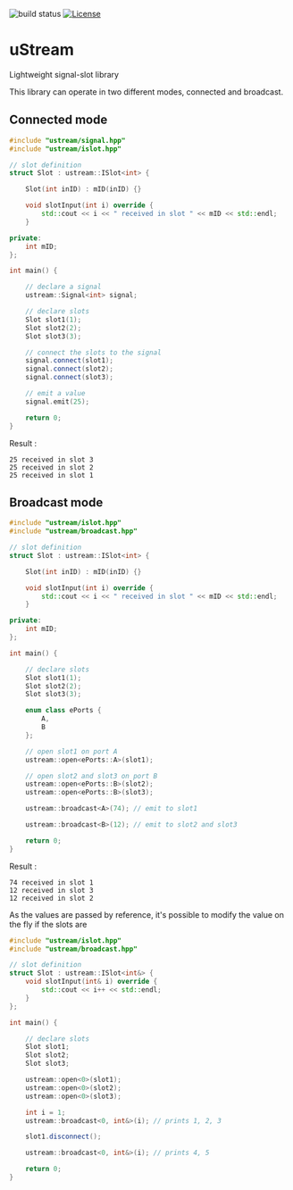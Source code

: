 ![build status](https://github.com/ThomasAUB/uStream/actions/workflows/cmake-multi-platform.yml/badge.svg) [![License](https://img.shields.io/github/license/ThomasAUB/uStream.svg)](LICENSE)

# uStream

Lightweight signal-slot library

This library can operate in two different modes, connected and broadcast.

## Connected mode

```cpp
#include "ustream/signal.hpp"
#include "ustream/islot.hpp"

// slot definition
struct Slot : ustream::ISlot<int> {

    Slot(int inID) : mID(inID) {}

    void slotInput(int i) override {
        std::cout << i << " received in slot " << mID << std::endl;
    }

private:
    int mID;
};

int main() {

    // declare a signal
    ustream::Signal<int> signal;

    // declare slots
    Slot slot1(1);
    Slot slot2(2);
    Slot slot3(3);

    // connect the slots to the signal
    signal.connect(slot1);
    signal.connect(slot2);
    signal.connect(slot3);

    // emit a value
    signal.emit(25);

    return 0;
}
```

Result :

```
25 received in slot 3
25 received in slot 2
25 received in slot 1
```

## Broadcast mode

```cpp
#include "ustream/islot.hpp"
#include "ustream/broadcast.hpp"

// slot definition
struct Slot : ustream::ISlot<int> {

    Slot(int inID) : mID(inID) {}

    void slotInput(int i) override {
        std::cout << i << " received in slot " << mID << std::endl;
    }

private:
    int mID;
};

int main() {

    // declare slots
    Slot slot1(1);
    Slot slot2(2);
    Slot slot3(3);

    enum class ePorts {
        A,
        B
    };

    // open slot1 on port A
    ustream::open<ePorts::A>(slot1);

    // open slot2 and slot3 on port B
    ustream::open<ePorts::B>(slot2);
    ustream::open<ePorts::B>(slot3);

    ustream::broadcast<A>(74); // emit to slot1

    ustream::broadcast<B>(12); // emit to slot2 and slot3

    return 0;
}
```

Result :

```
74 received in slot 1
12 received in slot 3
12 received in slot 2
```

As the values are passed by reference, it's possible to modify the value on the fly if the slots are

```cpp
#include "ustream/islot.hpp"
#include "ustream/broadcast.hpp"

// slot definition
struct Slot : ustream::ISlot<int&> {
    void slotInput(int& i) override {
        std::cout << i++ << std::endl;
    }
};

int main() {

    // declare slots
    Slot slot1;
    Slot slot2;
    Slot slot3;

    ustream::open<0>(slot1);
    ustream::open<0>(slot2);
    ustream::open<0>(slot3);

    int i = 1;
    ustream::broadcast<0, int&>(i); // prints 1, 2, 3

    slot1.disconnect();

    ustream::broadcast<0, int&>(i); // prints 4, 5

    return 0;
}
```

